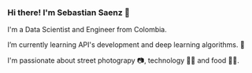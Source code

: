 ### Hi there! I'm Sebastian Saenz 👋

I'm a Data Scientist and Engineer from Colombia.

I’m currently learning API's development and deep learning algorithms. 🌱

I'm passionate about street photograpy 📷, technology 👨‍💻 and food 👨‍🍳.

<!--
**nine-o-one/nine-o-one** is a ✨ _special_ ✨ repository because its `README.md` (this file) appears on your GitHub profile.

Here are some ideas to get you started:

- 🔭 I’m currently working on ...
- 🌱 I’m currently learning ...
- 👯 I’m looking to collaborate on ...
- 🤔 I’m looking for help with ...
- 💬 Ask me about ...
- 📫 How to reach me: ...
- 😄 Pronouns: ...
- ⚡ Fun fact: ...
-->
